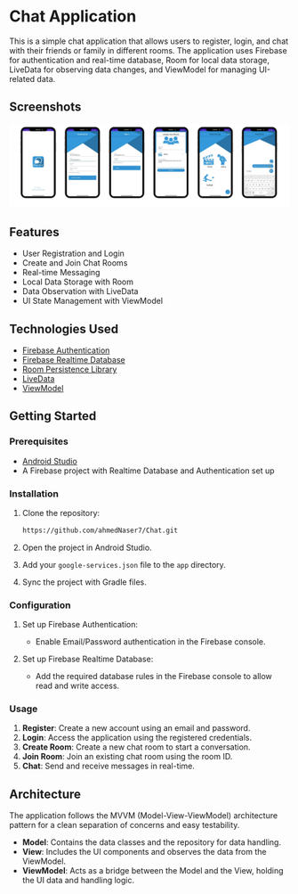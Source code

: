 # Chat Application

This is a simple chat application that allows users to register, login, and chat with their friends or family in different rooms. The application uses Firebase for authentication and real-time database, Room for local data storage, LiveData for observing data changes, and ViewModel for managing UI-related data.

## Screenshots

<img src="screanshots.png" alt="Screenshot">

## Features

- User Registration and Login
- Create and Join Chat Rooms
- Real-time Messaging
- Local Data Storage with Room
- Data Observation with LiveData
- UI State Management with ViewModel

## Technologies Used

- [Firebase Authentication](https://firebase.google.com/docs/auth)
- [Firebase Realtime Database](https://firebase.google.com/docs/database)
- [Room Persistence Library](https://developer.android.com/training/data-storage/room)
- [LiveData](https://developer.android.com/topic/libraries/architecture/livedata)
- [ViewModel](https://developer.android.com/topic/libraries/architecture/viewmodel)

## Getting Started

### Prerequisites

- [Android Studio](https://developer.android.com/studio)
- A Firebase project with Realtime Database and Authentication set up

### Installation

1. Clone the repository:
    ```sh
    https://github.com/ahmedNaser7/Chat.git
    ```
2. Open the project in Android Studio.

3. Add your `google-services.json` file to the `app` directory.

4. Sync the project with Gradle files.

### Configuration

1. Set up Firebase Authentication:
    - Enable Email/Password authentication in the Firebase console.

2. Set up Firebase Realtime Database:
    - Add the required database rules in the Firebase console to allow read and write access.

### Usage

1. **Register**: Create a new account using an email and password.
2. **Login**: Access the application using the registered credentials.
3. **Create Room**: Create a new chat room to start a conversation.
4. **Join Room**: Join an existing chat room using the room ID.
5. **Chat**: Send and receive messages in real-time.

## Architecture

The application follows the MVVM (Model-View-ViewModel) architecture pattern for a clean separation of concerns and easy testability.

- **Model**: Contains the data classes and the repository for data handling.
- **View**: Includes the UI components and observes the data from the ViewModel.
- **ViewModel**: Acts as a bridge between the Model and the View, holding the UI data and handling logic.

